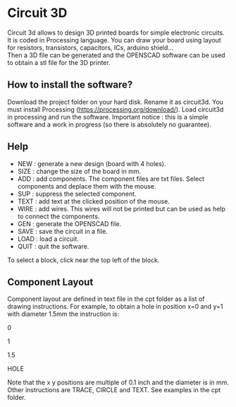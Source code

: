 # Circuit 3D
Circuit 3d allows to design 3D printed boards for simple electronic circuits. It is coded in Processing language.
You can draw your board using layout for resistors, transistors, capacitors, ICs, arduino shield...  
Then a 3D file can be generated and the OPENSCAD software can be used to obtain a stl file for the 3D printer.

## How to install the software?
Download the project folder on your hard disk. Rename it as circuit3d. You must install Processing (https://processing.org/download/). Load circuit3d in processing and run the software.
Important notice : this is a simple software and a work in progress (so there is absolutely no guarantee).

## Help

- NEW : generate a new design (board with 4 holes).
- SIZE : change the size of the board in mm.
- ADD : add components. The component files are txt files. Select components and deplace them with the mouse. 
- SUP : suppress the selected component.
- TEXT : add  text at the clicked position of the mouse.
- WIRE : add wires. This wires will not be printed but can be used as help to connect the components.
- GEN : generate the OPENSCAD file.
- SAVE : save the circuit in a file.
- LOAD : load a circuit.
- QUIT : quit the software.

To select a block, click near the top left of the block.

## Component Layout

Component layout are defined in text file in the cpt folder as a list of drawing instructions.
For example, to obtain a hole in position x=0 and y=1 with diameter 1.5mm the instruction is:

0

1

1.5

HOLE

Note that the x y positions are multiple of 0.1 inch and the diameter is in mm.
Other instructions are TRACE, CIRCLE  and TEXT. See examples in the cpt folder.


